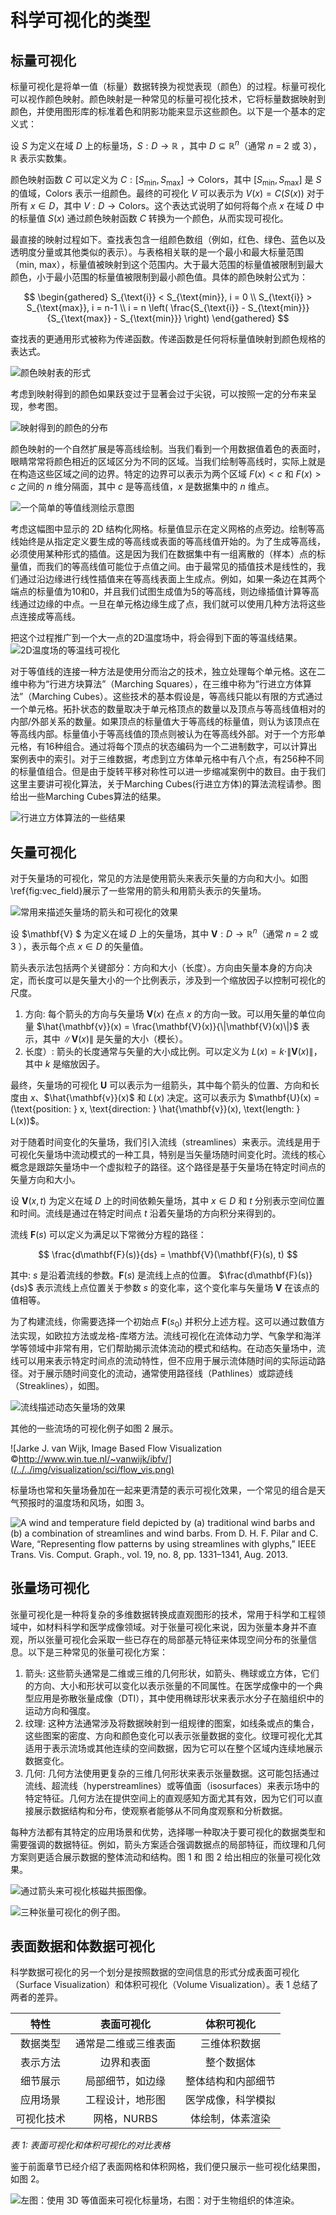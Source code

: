 # 科学可视化的类型
<!-- :label:`scientific-types` -->

## 标量可视化

标量可视化是将单一值（标量）数据转换为视觉表现（颜色）的过程。标量可视化可以视作颜色映射。颜色映射是一种常见的标量可视化技术，它将标量数据映射到颜色，并使用图形库的标准着色和阴影功能来显示这些颜色。以下是一个基本的定义式：

设 $S$ 为定义在域 $D$ 上的标量场，$S:D \rightarrow \mathbb{R}$ ，其中 $D\subseteq \mathbb{R}^n$（通常 $n$ = 2 或 3），$\mathbb{R}$ 表示实数集。

颜色映射函数 $C$ 可以定义为 $C: [S_{\text{min}}, S_{\text{max}}] \rightarrow \text{Colors}$，其中 $[S_{\text{min}}, S_{\text{max}}]$ 是 $S$ 的值域，$\text{Colors}$ 表示一组颜色。最终的可视化 $V$ 可以表示为 $V(x) = C(S(x))$ 对于所有 $x \in D$，其中 $V: D \rightarrow \text{Colors}$。这个表达式说明了如何将每个点 $x$ 在域 $D$ 中的标量值 $S(x)$ 通过颜色映射函数 $C$ 转换为一个颜色，从而实现可视化。

最直接的映射过程如下。查找表包含一组颜色数组（例如，红色、绿色、蓝色以及透明度分量或其他类似的表示）。与表格相关联的是一个最小和最大标量范围（min, max），标量值被映射到这个范围内。大于最大范围的标量值被限制到最大颜色，小于最小范围的标量值被限制到最小颜色值。具体的颜色映射公式为：

$$
\begin{gathered}
S_{\text{i}} < S_{\text{min}}, i = 0 \\
S_{\text{i}} > S_{\text{max}}, i = n-1 \\
i = n \left( \frac{S_{\text{i}} - S_{\text{min}}}{S_{\text{max}} - S_{\text{min}}} \right)
\end{gathered}
$$

查找表的更通用形式被称为传递函数。传递函数是任何将标量值映射到颜色规格的表达式。

![颜色映射表的形式](/../../img/visualization/sci/colormapping.png)


考虑到映射得到的颜色如果跃变过于显著会过于尖锐，可以按照一定的分布来呈现，参考图。

![映射得到的颜色的分布](/../../img/visualization/sci/rgb_color_mapping.png)


颜色映射的一个自然扩展是等高线绘制。当我们看到一个用数据值着色的表面时，眼睛常常将颜色相近的区域区分为不同的区域。当我们绘制等高线时，实际上就是在构造这些区域之间的边界。特定的边界可以表示为两个区域 $F(x) < c$ 和 $F(x) > c$ 之间的 $n$ 维分隔面，其中 $c$ 是等高线值，$x$ 是数据集中的 $n$ 维点。

![一个简单的等值线测绘示意图](/../../img/visualization/sci/isometric.png)


考虑这幅图中显示的 2D 结构化网格。标量值显示在定义网格的点旁边。绘制等高线始终是从指定定义要生成的等高线或表面的等高线值开始的。为了生成等高线，必须使用某种形式的插值。这是因为我们在数据集中有一组离散的（样本）点的标量值，而我们的等高线值可能位于点值之间。由于最常见的插值技术是线性的，我们通过沿边缘进行线性插值来在等高线表面上生成点。例如，如果一条边在其两个端点的标量值为10和0，并且我们试图生成值为5的等高线，则边缘插值计算等高线通过边缘的中点。一旦在单元格边缘生成了点，我们就可以使用几种方法将这些点连接成等高线。

把这个过程推广到一个大一点的2D温度场中，将会得到下面的等温线结果。
![2D温度场的等温线可视化](/../../img/visualization/sci/isometric.png)

对于等值线的连接一种方法是使用分而治之的技术，独立处理每个单元格。这在二维中称为“行进方块算法”（Marching Squares），在三维中称为“行进立方体算法”（Marching Cubes）。这些技术的基本假设是，等高线只能以有限的方式通过一个单元格。拓扑状态的数量取决于单元格顶点的数量以及顶点与等高线值相对的内部/外部关系的数量。如果顶点的标量值大于等高线的标量值，则认为该顶点在等高线内部。标量值小于等高线值的顶点则被认为在等高线外部。对于一个方形单元格，有16种组合。通过将每个顶点的状态编码为一个二进制数字，可以计算出案例表中的索引。对于三维数据，考虑到立方体单元格中有八个点，有256种不同的标量值组合。但是由于旋转平移对称性可以进一步缩减案例中的数目。由于我们这里主要讲可视化算法，关于Marching Cubes(行进立方体)的算法流程请参。图给出一些Marching Cubes算法的结果。

![行进立方体算法的一些结果](/../../img/visualization/sci/marching_cubes.png)

## 矢量可视化

对于矢量场的可视化，常见的方法是使用箭头来表示矢量的方向和大小。如图\ref{fig:vec_field}展示了一些常用的箭头和用箭头表示的矢量场。

![常用来描述矢量场的箭头和可视化的效果](/../../img/visualization/sci/glyphs_vec_field.png)

设 $\mathbf{V} $ 为定义在域 $D$ 上的矢量场，其中 $\mathbf{V}: D \rightarrow \mathbb{R}^n$（通常 $n$ = 2 或 3 ），表示每个点 $x \in D$ 的矢量值。

箭头表示法包括两个关键部分：方向和大小（长度）。方向由矢量本身的方向决定，而长度可以是矢量大小的一个比例表示，涉及到一个缩放因子以控制可视化的尺度。

1. 方向:
   每个箭头的方向与矢量场 $\mathbf{V}(x)$ 在点 $x$ 的方向一致。可以用矢量的单位向量 $\hat{\mathbf{v}}(x) = \frac{\mathbf{V}(x)}{\|\mathbf{V}(x)\|}$ 表示，其中 $\|\mathbf{V}(x)\|$ 是矢量的大小（模长）。
2. 长度）:
   箭头的长度通常与矢量的大小成比例。可以定义为 $L(x) = k \cdot \|\mathbf{V}(x)\|$，其中 $k$ 是缩放因子。

最终，矢量场的可视化 $\mathbf{U}$ 可以表示为一组箭头，其中每个箭头的位置、方向和长度由 $x$、$\hat{\mathbf{v}}(x)$ 和 $L(x)$ 决定。这可以表示为 $\mathbf{U}(x) = (\text{position: } x, \text{direction: } \hat{\mathbf{v}}(x), \text{length: } L(x))$。

对于随着时间变化的矢量场，我们引入流线（streamlines）来表示。流线是用于可视化矢量场中流动模式的一种工具，特别是当矢量场随时间变化时。流线的核心概念是跟踪矢量场中一个虚拟粒子的路径。这个路径是基于矢量场在特定时间点的矢量方向和大小。

设 $\mathbf{V}(x, t)$ 为定义在域 $D$ 上的时间依赖矢量场，其中 $x \in D$ 和 $t$ 分别表示空间位置和时间。流线是通过在特定时间点 $t$ 沿着矢量场的方向积分来得到的。

流线 $\mathbf{F}(s)$ 可以定义为满足以下常微分方程的路径：

$$
\frac{d\mathbf{F}(s)}{ds} = \mathbf{V}(\mathbf{F}(s), t)
$$

其中: $s$ 是沿着流线的参数。$\mathbf{F}(s)$ 是流线上点的位置。 $\frac{d\mathbf{F}(s)}{ds}$ 表示流线上点位置关于参数 $s$ 的变化率，这个变化率与矢量场 $\mathbf{V}$ 在该点的值相等。

为了构建流线，你需要选择一个初始点 $\mathbf{F}(s_0)$ 并积分上述方程。这可以通过数值方法实现，如欧拉方法或龙格-库塔方法。流线可视化在流体动力学、气象学和海洋学等领域中非常有用，它们帮助揭示流体流动的模式和结构。在动态矢量场中，流线可以用来表示特定时间点的流动特性，但不应用于展示流体随时间的实际运动路径。对于展示随时间变化的流动，通常使用路径线（Pathlines）或踪迹线（Streaklines），如图。

![流线描述动态矢量场的效果](/../../img/visualization/sci/steamlines.png)

其他的一些流场的可视化例子如图 2 展示。

![Jarke J. van Wijk, Image Based Flow Visualization ©http://www.win.tue.nl/~vanwijk/ibfv/](/../../img/visualization/sci/flow_vis.png)

标量场也常和矢量场叠加在一起来更清楚的表示可视化效果，一个常见的组合是天气预报时的温度场和风场，如图 3。

![A wind and temperature field depicted by (a) traditional wind barbs and (b) a combination of streamlines and wind barbs. From D. H. F. Pilar and C. Ware, “Representing flow patterns by using streamlines with glyphs,” IEEE Trans. Vis. Comput. Graph., vol. 19, no. 8, pp. 1331–1341, Aug. 2013.](/../../img/visualization/sci/scalar_and_vector.png)

## 张量场可视化

张量可视化是一种将复杂的多维数据转换成直观图形的技术，常用于科学和工程领域中，如材料科学和医学成像领域。对于张量可视化来说，因为张量本身并不直观，所以张量可视化会采取一些已存在的局部基元特征来体现空间分布的张量信息。以下是三种常见的张量可视化方案：

1. 箭头: 这些箭头通常是二维或三维的几何形状，如箭头、椭球或立方体，它们的方向、大小和形状可以变化以表示张量的不同属性。在医学成像中的一个典型应用是弥散张量成像（DTI），其中使用椭球形状来表示水分子在脑组织中的运动方向和强度。
2. 纹理: 这种方法通常涉及将数据映射到一组规律的图案，如线条或点的集合，这些图案的密度、方向和颜色变化可以表示张量数据的变化。纹理可视化尤其适用于表示流场或其他连续的空间数据，因为它可以在整个区域内连续地展示数据变化。
3. 几何: 几何方法使用更复杂的三维几何形状来表示张量数据。这可能包括通过流线、超流线（hyperstreamlines）或等值面（isosurfaces）来表示场中的特定特征。几何方法在提供空间上的直观感知方面尤其有效，因为它们可以直接展示数据结构和分布，使观察者能够从不同角度观察和分析数据。

每种方法都有其特定的应用场景和优势，选择哪一种取决于要可视化的数据类型和需要强调的数据特征。例如，箭头方案适合强调数据点的局部特征，而纹理和几何方案则更适合展示数据的整体流动和结构。图 1 和 图 2 给出相应的张量可视化效果。

![通过箭头来可视化核磁共振图像。](/../../img/visualization/sci/tensor1.png)


![三种张量可视化的例子图。](/../../img/visualization/sci/tensor_types.png)


## 表面数据和体数据可视化

科学数据可视化的另一个划分是按照数据的空间信息的形式分成表面可视化（Surface Visualization）和体积可视化（Volume Visualization）。表 1 总结了两者的差异。

| **特性**   | **表面可视化**         | **体积可视化**             |
|:------------:|:---------------------:|:-------------------------:|
| 数据类型   |   通常是二维或三维表面    | 三维体积数据               |
| 表示方法   |   边界和表面             | 整个数据体                 |
| 细节展示   |   局部细节，如边缘        | 整体结构和内部细节         |
| 应用场景   |   工程设计，地形图        | 医学成像，科学模拟         |
| 可视化技术 |   网格，NURBS            | 体绘制，体素渲染           |

*表 1: 表面可视化和体积可视化的对比表格*

鉴于前面章节已经介绍了表面网格和体积网格，我们便只展示一些可视化结果图，如图 2。

![左图：使用 3D 等值面来可视化标量场，右图：对于生物组织的体渲染。](/../../img/visualization/sci/surface_vs_volume.png)
